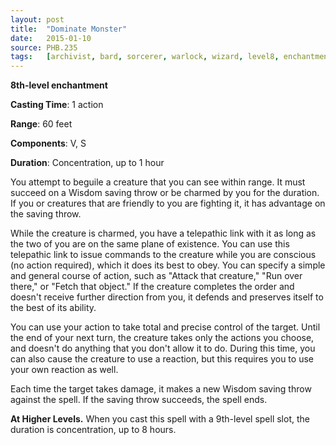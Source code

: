 ```yaml
---
layout: post
title:  "Dominate Monster"
date:   2015-01-10
source: PHB.235
tags:   [archivist, bard, sorcerer, warlock, wizard, level8, enchantment]
---
```


**8th-level enchantment**

**Casting Time**: 1 action

**Range**: 60 feet

**Components**: V, S

**Duration**: Concentration, up to 1 hour

You attempt to beguile a creature that you can see within range. It must succeed on a Wisdom saving throw or be charmed by you for the duration. If you or creatures that are friendly to you are fighting it, it has advantage on the saving throw.

While the creature is charmed, you have a telepathic link with it as long as the two of you are on the same plane of existence. You can use this telepathic link to issue commands to the creature while you are conscious (no action required), which it does its best to obey. You can specify a simple and general course of action, such as "Attack that creature," "Run over there," or "Fetch that object." If the creature completes the order and doesn't receive further direction from you, it defends and preserves itself to the best of its ability.

You can use your action to take total and precise control of the target. Until the end of your next turn, the creature takes only the actions you choose, and doesn't do anything that you don't allow it to do. During this time, you can also cause the creature to use a reaction, but this requires you to use your own reaction as well.

Each time the target takes damage, it makes a new Wisdom saving throw against the spell. If the saving throw succeeds, the spell ends.

**At Higher Levels.** When you cast this spell with a 9th-level spell slot, the duration is concentration, up to 8 hours.
